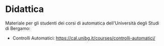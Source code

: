 # Didattica
Materiale per gli studenti dei corsi di automatica dell'Università degli Studi di Bergamo:
* Controlli Automatici: https://cal.unibg.it/courses/controlli-automatici/
